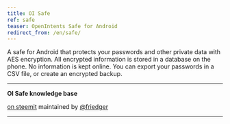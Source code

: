 ```yaml
---
title: OI Safe
ref: safe
teaser: OpenIntents Safe for Android
redirect_from: /en/safe/
---
```

A safe for Android that protects your passwords and other private data with AES encryption. All encrypted information is stored in a database on the phone. No information is kept online. 
You can export your passwords in a CSV file, or create an encrypted backup.

- - -
**OI Safe knowledge base**

[on steemit](https://steemit.com/created/oi-safe) maintained by [@friedger](https://steemit.com/@friedger)
- - -
